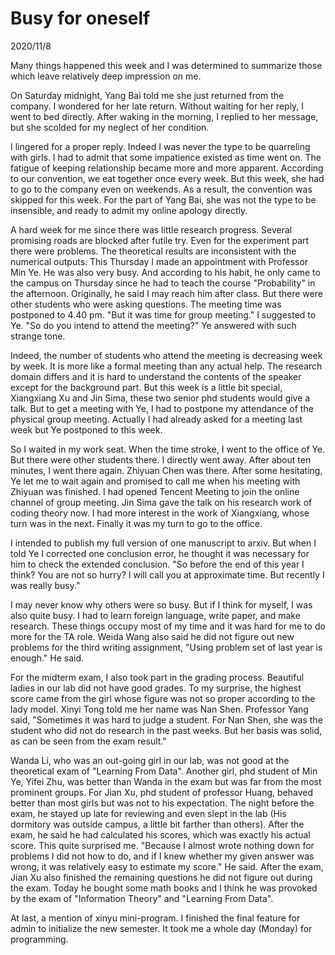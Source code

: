 # Busy for oneself
2020/11/8

Many things happened this week and I was determined to summarize those which leave relatively deep impression on me.

On Saturday midnight, Yang Bai told me she just returned from the company. I wondered for her late return. Without waiting for her
reply, I went to bed directly. After waking in the morning,
I replied to her message, but she scolded for my neglect of her condition.

I lingered for a proper reply. Indeed I was never the type to be
quarreling with girls. I had to admit that some impatience existed
as time went on. The fatigue of keeping relationship became more
and more apparent. According to our convention, we eat together
once every week. But this week, she had to go to the company even
on weekends. As a result, the convention was skipped for this week.
For the part of Yang Bai, she was not the type to be insensible, and
ready to admit my online apology directly.

A hard week for me since there was little research progress.
Several promising roads are blocked after futile try. Even for
the experiment part there were problems. The theoretical results
are inconsistent with the numerical outputs. This Thursday I made
an appointment with Professor Min Ye. He was also very busy. And
according to his habit, he only came to the campus on Thursday since
he had to teach the course "Probability" in the afternoon.
Originally, he said I may reach him after class. But there were
other students who were asking questions. The meeting time
was postponed to 4.40 pm. "But it was time for group meeting."
I suggested to Ye. "So do you intend to attend the meeting?"
Ye answered with such strange tone.

Indeed, the number of students who attend the meeting is decreasing
week by week. It is more like a formal meeting than any actual help.
The research domain differs and it is hard to understand the contents
of the speaker except for the background part. But this week is
a little bit special, Xiangxiang Xu and Jin Sima, these two senior phd
students would give a talk. But to get a meeting with Ye, I had to
postpone my attendance of the physical group meeting. Actually I had
already asked for a meeting last week but Ye postponed to this week.

So I waited in my work seat. When the time stroke, I went to the office
of Ye. But there were other students there. I directly went away.
After about ten minutes, I went there again. Zhiyuan Chen was there.
After some hesitating, Ye let me to wait again and promised to call me
when his meeting with Zhiyuan was finished. I had opened Tencent Meeting
to join the online channel of group meeting. Jin Sima gave the talk
on his research work of coding theory now. I had more interest in the work of Xiangxiang, whose turn was in the next. Finally it was my turn
to go to the office.

I intended to publish my full version of one manuscript to arxiv.
But when I told Ye I corrected one conclusion error, he thought
it was necessary for him to check the extended conclusion.
"So before the end of this year I think? You are not so hurry?
I will call you at approximate time. But recently I was really busy."

I may never know why others were so busy. But if I think for myself,
I was also quite busy. I had to learn foreign language, write paper,
and make research. These things occupy most of my time and it was hard
for me to do more for the TA role. Weida Wang also said he did not
figure out new problems for the third writing assignment, "Using problem
set of last year is enough." He said.

For the midterm exam, I also took part in the grading process.
Beautiful ladies in our lab did not have good grades. To my
surprise, the highest score came from the girl whose figure
was not so proper according to the lady model. Xinyi Tong told
me her name was Nan Shen. Professor Yang said, "Sometimes it was
hard to judge a student. For Nan Shen, she was the student who
did not do research in the past weeks. But her basis was solid,
as can be seen from the exam result."

Wanda Li, who was an out-going girl in our lab, was not good
at the theoretical exam of "Learning From Data". Another girl, phd
student of Min Ye,
Yifei Zhu, was better than Wanda in the exam but was far from the
most prominent groups. For Jian Xu, phd student of professor Huang,
behaved better than most girls but was not to his expectation.
The night before the exam, he stayed up late for reviewing and even
slept in the lab (His dormitory was outside campus, a little bit farther than others). After the exam, he said he had calculated his
scores, which was exactly his actual score. This quite surprised me.
"Because I almost wrote nothing down for problems I did not how to do,
and if I knew whether my given answer was wrong, it was relatively easy to estimate my score." He said. After the exam, Jian Xu also finished the remaining questions he did not figure out during the exam.
Today he bought some math books and I think he was provoked by the
exam of "Information Theory" and "Learning From Data".

At last, a mention of xinyu mini-program. I finished the final feature for admin to initialize the new semester. It took me a whole day (Monday) for programming.